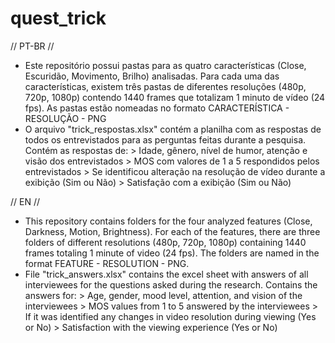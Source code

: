 # quest_trick
// PT-BR //
- Este repositório possui pastas para as quatro características (Close, Escuridão, Movimento, Brilho) analisadas. 
    Para cada uma das características, existem três pastas de diferentes resoluções (480p, 720p, 1080p) contendo 1440 frames que totalizam 1 minuto de vídeo (24 fps).
    As pastas estão nomeadas no formato CARACTERÍSTICA - RESOLUÇÃO - PNG
- O arquivo "trick_respostas.xlsx" contém a planilha com as respostas de todos os entrevistados para as perguntas feitas durante a pesquisa.
    Contém as respostas de: 
      > Idade, gênero, nível de humor, atenção e visão dos entrevistados
      > MOS com valores de 1 a 5 respondidos pelos entrevistados
      > Se identificou alteração na resolução de vídeo durante a exibição (Sim ou Não)
      > Satisfação com a exibição (Sim ou Não)
    
// EN //

- This repository contains folders for the four analyzed features (Close, Darkness, Motion, Brightness).
    For each of the features, there are three folders of different resolutions (480p, 720p, 1080p) containing 1440 frames totaling 1 minute of video (24 fps).
    The folders are named in the format FEATURE - RESOLUTION - PNG.
- File "trick_answers.xlsx" contains the excel sheet with answers of all interviewees for the questions asked during the research.
    Contains the answers for:
      > Age, gender, mood level, attention, and vision of the interviewees
      > MOS values from 1 to 5 answered by the interviewees
      > If it was identified any changes in video resolution during viewing (Yes or No)
      > Satisfaction with the viewing experience (Yes or No)
